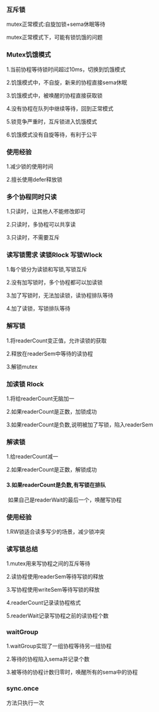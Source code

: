 ### 互斥锁

mutex正常模式:自旋加锁+sema休眠等待

mutex正常模式下，可能有锁饥饿的问题

### Mutex饥饿模式

1.当前协程等待锁时间超过10ms，切换到饥饿模式

2.饥饿模式中，不自旋，新来的协程直接sema休眠

3.饥饿模式中，被唤醒的协程直接获取锁

4.没有协程在队列中继续等待，回到正常模式

5.锁竞争严重时，互斥锁进入饥饿模式

6.饥饿模式没有自旋等待，有利于公平

### 使用经验

1.减少锁的使用时间

2.擅长使用defer释放锁

### 多个协程同时只读

1.只读时，让其他人不能修改即可

2.只读时，多协程可以共享读

3.只读时，不需要互斥

### 读写锁需求 读锁Rlock 写锁Wlock

1.每个锁分为读锁和写锁,写锁互斥

2.没有加写锁时，多个协程都可以加读锁

3.加了写锁时，无法加读锁，读协程排队等待

4.加了读锁，写锁排队等待

### 解写锁 

1.将readerCount变正值，允许读锁的获取

2.释放在readerSem中等待的读协程

3.解锁mutex

### 加读锁 Rlock

1.将给readerCount无脑加一

2.如果readerCount是正数，加锁成功

3.如果readerCount是负数,说明被加了写锁，陷入readerSem

### 解读锁

1.给readerCount减一

2.如果readerCount是正数，解锁成功

#### 3.如果readerCount是负数,有写锁在排队

​	如果自己是readerWait的最后一个，唤醒写协程

### 使用经验

1.RW锁适合读多写少的场景，减少锁冲突

### 读写锁总结

1.mutex用来写协程之间的互斥等待

2.读协程使用readerSem等待写锁的释放

3.写协程使用writeSem等待写锁的释放

4.readerCount记录读协程格式

5.readerWait记录写协程之前的读协程个数

### waitGroup

1.waitGroup实现了一组协程等待另一组协程

2.等待的协程陷入sema并记录个数

3.被等待的协程计数归零时，唤醒所有的sema中的协程

### sync.once

方法只执行一次



